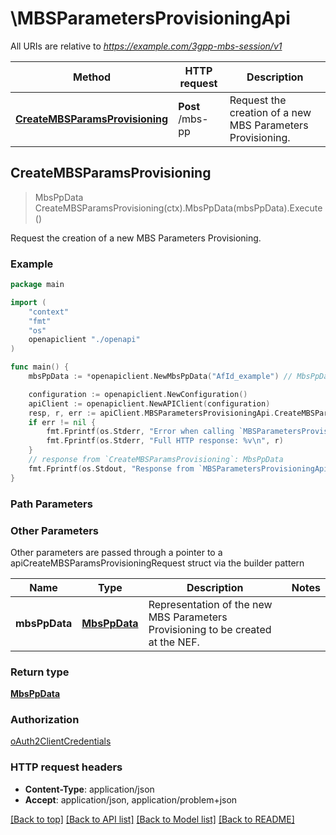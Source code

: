 # \MBSParametersProvisioningApi

All URIs are relative to *https://example.com/3gpp-mbs-session/v1*

Method | HTTP request | Description
------------- | ------------- | -------------
[**CreateMBSParamsProvisioning**](MBSParametersProvisioningApi.md#CreateMBSParamsProvisioning) | **Post** /mbs-pp | Request the creation of a new MBS Parameters Provisioning.



## CreateMBSParamsProvisioning

> MbsPpData CreateMBSParamsProvisioning(ctx).MbsPpData(mbsPpData).Execute()

Request the creation of a new MBS Parameters Provisioning.

### Example

```go
package main

import (
    "context"
    "fmt"
    "os"
    openapiclient "./openapi"
)

func main() {
    mbsPpData := *openapiclient.NewMbsPpData("AfId_example") // MbsPpData | Representation of the new MBS Parameters Provisioning to be created at the NEF.

    configuration := openapiclient.NewConfiguration()
    apiClient := openapiclient.NewAPIClient(configuration)
    resp, r, err := apiClient.MBSParametersProvisioningApi.CreateMBSParamsProvisioning(context.Background()).MbsPpData(mbsPpData).Execute()
    if err != nil {
        fmt.Fprintf(os.Stderr, "Error when calling `MBSParametersProvisioningApi.CreateMBSParamsProvisioning``: %v\n", err)
        fmt.Fprintf(os.Stderr, "Full HTTP response: %v\n", r)
    }
    // response from `CreateMBSParamsProvisioning`: MbsPpData
    fmt.Fprintf(os.Stdout, "Response from `MBSParametersProvisioningApi.CreateMBSParamsProvisioning`: %v\n", resp)
}
```

### Path Parameters



### Other Parameters

Other parameters are passed through a pointer to a apiCreateMBSParamsProvisioningRequest struct via the builder pattern


Name | Type | Description  | Notes
------------- | ------------- | ------------- | -------------
 **mbsPpData** | [**MbsPpData**](MbsPpData.md) | Representation of the new MBS Parameters Provisioning to be created at the NEF. | 

### Return type

[**MbsPpData**](MbsPpData.md)

### Authorization

[oAuth2ClientCredentials](../README.md#oAuth2ClientCredentials)

### HTTP request headers

- **Content-Type**: application/json
- **Accept**: application/json, application/problem+json

[[Back to top]](#) [[Back to API list]](../README.md#documentation-for-api-endpoints)
[[Back to Model list]](../README.md#documentation-for-models)
[[Back to README]](../README.md)


